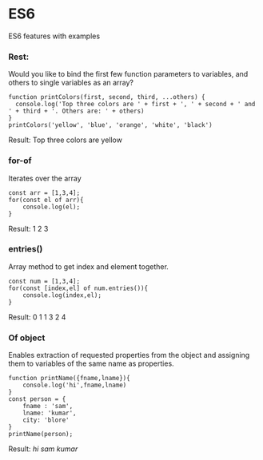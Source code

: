# ES6
ES6 features with examples
### Rest:

Would you like to bind the first few function parameters to variables, and others to single variables as an array?

```
function printColors(first, second, third, ...others) {
  console.log('Top three colors are ' + first + ', ' + second + ' and ' + third + '. Others are: ' + others)
}
printColors('yellow', 'blue', 'orange', 'white', 'black')
```
Result:
Top three colors are yellow


### for-of

Iterates over the array

```
const arr = [1,3,4];
for(const el of arr){
	console.log(el); 
}
```
Result:
1
2
3

### entries()

Array method to get index and element together.

```
const num = [1,3,4];
for(const [index,el] of num.entries()){
	console.log(index,el); 
}
```
Result:
0 1
1 3
2 4

### Of object
Enables extraction of requested properties from the object and assigning them to variables of the same name as properties.

```
function printName({fname,lname}){
    console.log('hi',fname,lname)    
}
const person = {
    fname : 'sam',
    lname: 'kumar',
    city: 'blore'
}
printName(person);
```
Result:
*hi sam kumar*
